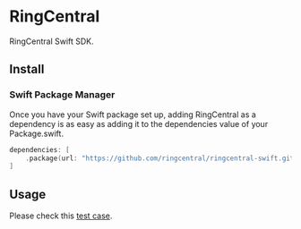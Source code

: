 # RingCentral

RingCentral Swift SDK.


## Install

### Swift Package Manager

Once you have your Swift package set up, adding RingCentral as a dependency is as easy as adding it to the dependencies value of your Package.swift.

```swift
dependencies: [
    .package(url: "https://github.com/ringcentral/ringcentral-swift.git", .branch("dev"))
]
```


## Usage

Please check this [test case](./Tests/RingCentralTests/RingCentralTests.swift).
